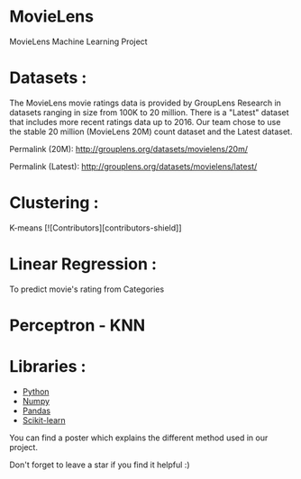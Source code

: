 # MovieLens
MovieLens Machine Learning Project

# Datasets : 
The MovieLens movie ratings data is provided by GroupLens Research in datasets ranging in size from 100K to 20 million. There is a "Latest" dataset that includes more recent ratings data up to 2016. Our team chose to use the stable 20 million (MovieLens 20M) count dataset and the Latest dataset.

Permalink (20M): http://grouplens.org/datasets/movielens/20m/

Permalink (Latest): http://grouplens.org/datasets/movielens/latest/

# Clustering : 
K-means 
[![Contributors][contributors-shield]]

# Linear Regression : 
To predict movie's rating from Categories
# Perceptron - KNN
# Libraries : 
* [Python](https://www.python.org/)
* [Numpy](https://numpy.org/)
* [Pandas](https://pandas.pydata.org/)
* [Scikit-learn](https://scikit-learn.org/stable/)


You can find a poster which explains the different method used in our project.

Don't forget to leave a star if you find it helpful :)

